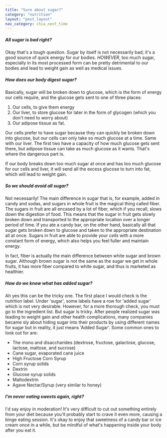 ```yaml
---
title: "Sure about sugar?"
category: "nutrition"
layout: "post_layout"
nav_category: chia_next_time
---
```


##### All sugar is bad right?

Okay that's a tough question. Sugar by itself is not necessarily bad; it's a good source of quick energy for our bodies. *HOWEVER*, too much sugar, especially in its most processed form can be pretty detrimental to our bodies and lead to weight gain as well as medical issues.

##### How does our body digest sugar?

Basically, sugar will be broken down to glucose, which is the form of energy our cells require, and the glucose gets sent to one of three places:

1. Our cells, to give them energy
2. Our liver, to store glucose for later in the form of glycogen (which you don't need to worry about)
3. Our adipose tissue as fat.

Our cells prefer to have sugar because they can quickly be broken down into glucose, but our cells can only take so much glucose at a time. Same with our liver. The first two have a capacity of how much glucose gets sent there, but adipose tissue <span class="standOut"> can take as much glucose as it wants</span>. That's where the dangerous part is. 

If our body breaks down too much sugar at once and has too much glucose for our cells and liver, it will send all the excess glucose to turn into fat, which will lead to weight gain.

##### So we should avoid all sugar?

Not necessarily! The main difference in sugar that is, for example, added in candy and sodas, and sugars in whole fruit is the magical thing called <span class="standOut"> fiber</span>. The sugars in fruit are all encased by a lot of fiber, which if you recall, slows down the digestion of food. This means that the sugar in fruit gets slowly broken down and transported to the appropriate location over a longer period of time. If you ate a candy bar, on the other hand, basically all that sugar gets broken down to glucose and taken to the appropriate destination all at once. Sugars in fruit are able to provide your *cells* with a more constant form of energy, which also helps you feel fuller and maintain energy.

In fact, fiber is actually the main difference between white sugar and brown sugar. Although brown sugar is not the same as the sugar we get in whole fruits, it has more fiber compared to white sugar, and thus is marketed as healthier.

##### How do we know what has added sugar?

Ah yes this can be the tricky one. The first place I would check is the nutrition label. Under 'sugar', some labels have a row for 'added sugar' which is not very desirable. However, for a more thorough check, you must go to the ingredient list. <span class="standOut">But sugar is tricky.</span> After people realized sugar was leading to weight gain and other health complications, many companies became sly about hiding sugar into their products by using different names for sugar but in reality, it just means 'Added Sugar'. Some common ones to look out for are:

* The mono and disaccharides (dextrose, fructose, galactose, glucose, lactose, maltose, and sucrose)
* Cane sugar, evaporated cane juice
* High Fructose Corn Syrup
* Corn syrup solids
* Dextrin
* Glucose syrup solids
* Maltodextrin
* Agave Nectar/Syrup (very similar to honey)

##### I'm never eating sweets again, right?

I'd say enjoy in moderation! It's very difficult to cut out something entirely from your diet because you'll probably start to crave it even more, causing a binge eating session. It's okay to enjoy that sweetness of a candy bar or ice cream once in a while, but be mindful of what's happening inside your body after you eat it.